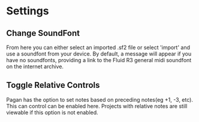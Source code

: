 # Settings

## Change SoundFont
From here you can either select an imported .sf2 file or select 'import' and use a soundfont from your device. By default, a message will appear if you have no soundfonts, providing a link to the Fluid R3 general midi soundfont on the internet archive.

## Toggle Relative Controls
Pagan has the option to set notes based on preceding notes(eg +1, -3, etc). This can control can be enabled here. Projects with relative notes are still viewable if this option is not enabled.


